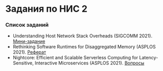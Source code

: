 # Задания по НИС 2

### Список заданий
- Understanding Host Network Stack Overheads (SIGCOMM 2021). [Мини-задание](tasks/sem1.md)
- Rethinking Software Runtimes for Disaggregated Memory (ASPLOS 2021). [Реферат](tasks/sem2.md)
- Nightcore: Efficient and Scalable Serverless Computing for Latency-Sensitive, Interactive Microservices (ASPLOS 2021). [Вопросы](tasks/sem3.md)